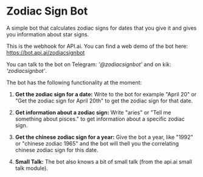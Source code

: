 # Zodiac Sign Bot #
A simple bot that calculates zodiac signs for dates that you give it and gives you information about star signs.

This is the webhook for API.ai. You can find a web demo of the bot here: https://bot.api.ai/zodiacsignbot

You can talk to the bot on Telegram: _'@zodiacsignbot'_ and on kik: _'zodiacsignbot'_.


The bot has the following functionality at the moment: 

1. **Get the zodiac sign for a date:**
Write to the bot for example "April 20" or "Get the zodiac sign for April 20th" to get the zodiac sign for that date. 

2. **Get information about a zodiac sign:**
Write "aries" or "Tell me something about pisces." to get information about a specific zodiac sign.

3. **Get the chinese zodiac sign for a year:**
Give the bot a year, like "1992" or "chinese zodiac 1965" and the bot will thell you the correlating chinese zodiac sign for this date.

4. **Small Talk:**
The bot also knows a bit of small talk (from the api.ai small talk module).